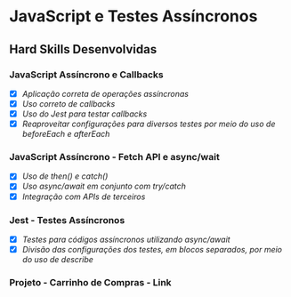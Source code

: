# JavaScript e Testes Assíncronos

## Hard Skills Desenvolvidas

### JavaScript Assíncrono e Callbacks

- [X] _Aplicação correta de operações assíncronas_
- [X] _Uso correto de callbacks_
- [X] _Uso do Jest para testar callbacks_
- [X] _Reaproveitar configurações para diversos testes por meio do uso de beforeEach e afterEach_

### JavaScript Assíncrono - Fetch API e async/wait

- [X] _Uso de then() e catch()_
- [X] _Uso async/await em conjunto com try/catch_
- [X] _Integração com APIs de terceiros_

### Jest - Testes Assíncronos

- [X] _Testes para códigos assíncronos utilizando async/await_
- [X] _Divisão das configurações dos testes, em blocos separados, por meio do uso de describe_

### Projeto - Carrinho de Compras - Link
